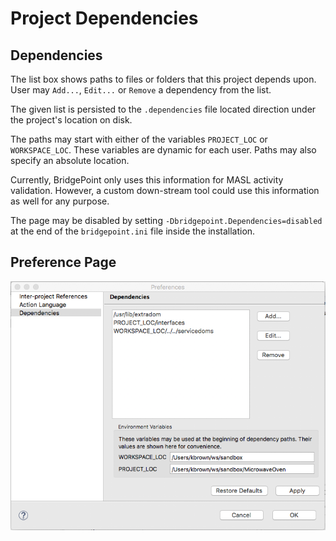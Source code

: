 Project Dependencies 
========================

## Dependencies

The list box shows paths to files or folders that this project depends upon.  User
may `Add...`, `Edit...` or `Remove` a dependency from the list.   

The given list is persisted to the `.dependencies` file located direction under 
the project's location on disk.  

The paths may start with either of the variables `PROJECT_LOC` or `WORKSPACE_LOC`. These
variables are dynamic for each user.  Paths may also specify an absolute location.  

Currently, BridgePoint only uses this information for MASL activity validation.  However,
a custom down-stream tool could use this information as well for any purpose.  

The page may be disabled by setting `-Dbridgepoint.Dependencies=disabled` at the end of
the `bridgepoint.ini` file inside the installation.  

## Preference Page

![Dependencies Preferences](ProjDependencies.png)    
